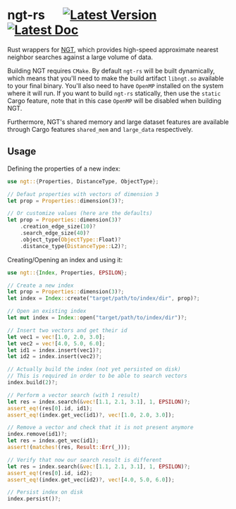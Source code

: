 # ngt-rs &emsp; [![Latest Version]][crates.io] [![Latest Doc]][docs.rs]

[Latest Version]: https://img.shields.io/crates/v/ngt.svg
[crates.io]: https://crates.io/crates/ngt
[Latest Doc]: https://docs.rs/ngt/badge.svg
[docs.rs]: https://docs.rs/ngt

Rust wrappers for [NGT][], which provides high-speed approximate nearest neighbor
searches against a large volume of data.

Building NGT requires `CMake`. By default `ngt-rs` will be built dynamically, which
means that you'll need to make the build artifact `libngt.so` available to your final
binary. You'll also need to have `OpenMP` installed on the system where it will run. If
you want to build `ngt-rs` statically, then use the `static` Cargo feature, note that in
this case `OpenMP` will be disabled when building NGT.

Furthermore, NGT's shared memory and large dataset features are available through Cargo
features `shared_mem` and `large_data` respectively.

## Usage

Defining the properties of a new index:

```rust
use ngt::{Properties, DistanceType, ObjectType};

// Defaut properties with vectors of dimension 3
let prop = Properties::dimension(3)?;

// Or customize values (here are the defaults)
let prop = Properties::dimension(3)?
    .creation_edge_size(10)?
    .search_edge_size(40)?
    .object_type(ObjectType::Float)?
    .distance_type(DistanceType::L2)?;
```

Creating/Opening an index and using it:

```rust
use ngt::{Index, Properties, EPSILON};

// Create a new index
let prop = Properties::dimension(3)?;
let index = Index::create("target/path/to/index/dir", prop)?;

// Open an existing index
let mut index = Index::open("target/path/to/index/dir")?;

// Insert two vectors and get their id
let vec1 = vec![1.0, 2.0, 3.0];
let vec2 = vec![4.0, 5.0, 6.0];
let id1 = index.insert(vec1)?;
let id2 = index.insert(vec2)?;

// Actually build the index (not yet persisted on disk)
// This is required in order to be able to search vectors
index.build(2)?;

// Perform a vector search (with 1 result)
let res = index.search(&vec![1.1, 2.1, 3.1], 1, EPSILON)?;
assert_eq!(res[0].id, id1);
assert_eq!(index.get_vec(id1)?, vec![1.0, 2.0, 3.0]);

// Remove a vector and check that it is not present anymore
index.remove(id1)?;
let res = index.get_vec(id1);
assert!(matches!(res, Result::Err(_)));

// Verify that now our search result is different
let res = index.search(&vec![1.1, 2.1, 3.1], 1, EPSILON)?;
assert_eq!(res[0].id, id2);
assert_eq!(index.get_vec(id2)?, vec![4.0, 5.0, 6.0]);

// Persist index on disk
index.persist()?;
```

[ngt]: https://github.com/yahoojapan/NGT
